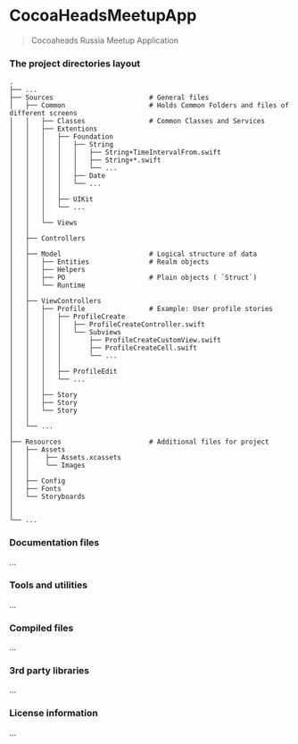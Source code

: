 CocoaHeadsMeetupApp
============================

> Cocoaheads Russia Meetup Application

### The project directories layout
    .
    ├── ...
    ├── Sources                        # General files 
    │   ├── Common                     # Holds Common Folders and files of different screens
    │   │   ├── Classes                # Common Classes and Services
    │   │   ├── Extentions
    │   │   │   ├── Foundation
    │   │   │   │   ├── String
    │   │   │   │   │   ├── String+TimeIntervalFrom.swift
    │   │   │   │   │   ├── String+*.swift
    │   │   │   │   │   └── ...
    │   │   │   │   ├── Date
    │   │   │   │   └── ...      
    │   │   │   │       
    │   │   │   ├── UIKit
    │   │   │   └── ...      
    │   │   │    
    │   │   └── Views
    │   │
    │   ├── Controllers
    │   │   
    │   ├── Model                      # Logical structure of data
    │   │   ├── Entities               # Realm objects
    │   │   ├── Helpers
    │   │   ├── PO                     # Plain objects ( `Struct`)
    │   │   └── Runtime
    │   │
    │   ├── ViewControllers
    │   │   ├── Profile                # Example: User profile stories
    │   │   │   ├── ProfileCreate
    │   │   │   │   ├── ProfileCreateController.swift
    │   │   │   │   └── Subviews
    │   │   │   │       ├── ProfileCreateCustomView.swift
    │   │   │   │       ├── ProfileCreateCell.swift
    │   │   │   │       └── ...
    │   │   │   │       
    │   │   │   ├── ProfileEdit
    │   │   │   └── ...
    │   │   │          
    │   │   ├── Story
    │   │   ├── Story
    │   │   └── Story
    │   │
    │   └── ...
    │
    ├── Resources                      # Additional files for project
    │   ├── Assets                   
    │   │    ├── Assets.xcassets         
    │   │    └── Images               
    │   │
    │   ├── Config                  
    │   ├── Fonts                  
    │   └── Storyboards               
    │
    │
    └── ...



### Documentation files
...

### Tools and utilities
...

### Compiled files
...

### 3rd party libraries
...

### License information
...

